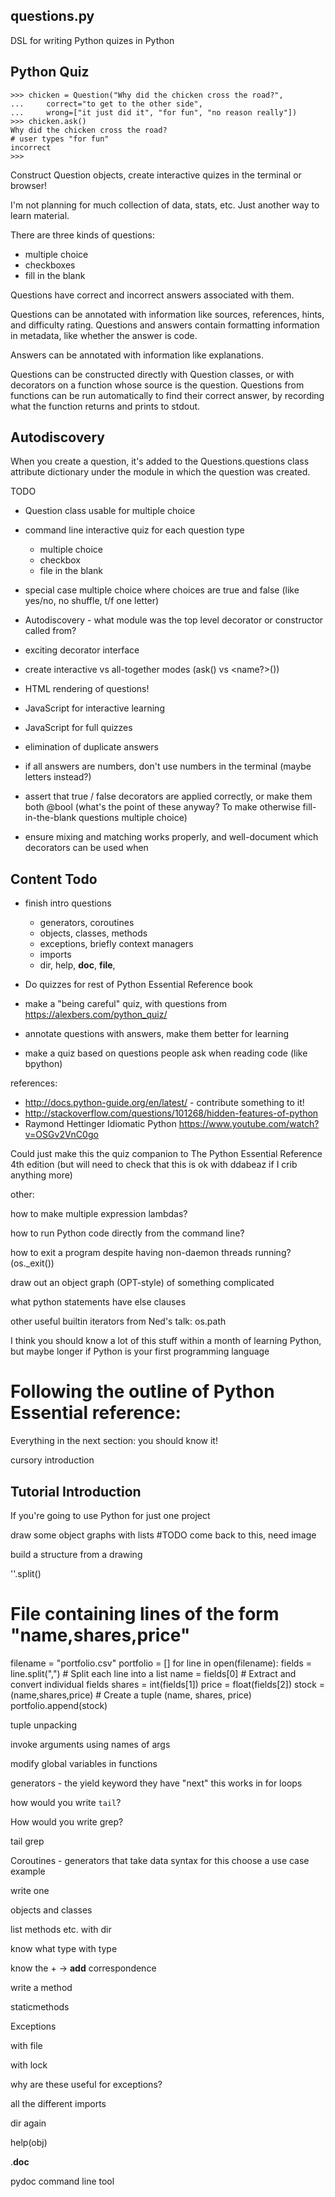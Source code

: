 questions.py
-----------

DSL for writing Python quizes in Python

Python Quiz
-----------

    >>> chicken = Question("Why did the chicken cross the road?",
    ...     correct="to get to the other side",
    ...     wrong=["it just did it", "for fun", "no reason really"])
    >>> chicken.ask()
    Why did the chicken cross the road?
    # user types "for fun"
    incorrect
    >>> 

Construct Question objects, create interactive quizes in the terminal or browser!

I'm not planning for much collection of data, stats, etc. Just another way to learn material.

There are three kinds of questions:

 * multiple choice
 * checkboxes
 * fill in the blank

Questions have correct and incorrect answers associated with them.

Questions can be annotated with information like sources, references,
hints, and difficulty rating. Questions and answers contain formatting
information in metadata, like whether the answer is code.

Answers can be annotated with information like explanations.

Questions can be constructed directly with Question classes, or 
with decorators on a function whose source is the question.
Questions from functions can be run automatically to find their
correct answer, by recording what the function returns and prints
to stdout.

Autodiscovery
-------------

When you create a question, it's added to the Questions.questions class attribute dictionary under the module in which the question was created.

TODO

* Question class usable for multiple choice

* command line interactive quiz for each question type
  * multiple choice
  * checkbox
  * file in the blank

* special case multiple choice where choices are true and false (like yes/no, no shuffle, t/f one letter)

* Autodiscovery - what module was the top level decorator or constructor called from?

* exciting decorator interface

* create interactive vs all-together modes (ask() vs <name?>())

* HTML rendering of questions!

* JavaScript for interactive learning

* JavaScript for full quizzes

* elimination of duplicate answers
* if all answers are numbers, don't use numbers in the terminal (maybe letters instead?)

* assert that true / false decorators are applied correctly, or make them both @bool
  (what's the point of these anyway? To make otherwise fill-in-the-blank questions multiple choice)

* ensure mixing and matching works properly, and well-document which decorators can be used when


Content Todo
------------

* finish intro questions
  * generators, coroutines
  * objects, classes, methods
  * exceptions, briefly context managers
  * imports
  * dir, help, __doc__, __file__, 

* Do quizzes for rest of Python Essential Reference book

* make a "being careful" quiz, with questions from https://alexbers.com/python_quiz/

* annotate questions with answers, make them better for learning

* make a quiz based on questions people ask when reading code (like bpython)



references:

* http://docs.python-guide.org/en/latest/ - contribute something to it!
* http://stackoverflow.com/questions/101268/hidden-features-of-python
* Raymond Hettinger Idiomatic Python https://www.youtube.com/watch?v=OSGv2VnC0go


Could just make this the quiz companion to 
The Python Essential Reference 4th edition
(but will need to check that this is ok with ddabeaz if I crib anything more)

other:

how to make multiple expression lambdas?

how to run Python code directly from the command line?

how to exit a program despite having non-daemon threads running? (os._exit())

draw out an object graph (OPT-style) of something complicated

what python statements have else clauses

other useful builtin iterators from Ned's talk: os.path



I think you should know a lot of this stuff within a month of learning Python,
but maybe longer if Python is your first programming language


Following the outline of Python Essential reference:
====================================================

Everything in the next section:  you should know it!

cursory introduction

Tutorial Introduction
---------------------

If you're going to use Python for just one project

draw some object graphs with lists #TODO come back to this, need image

build a structure from a drawing

''.split()

# File containing lines of the form "name,shares,price"
filename = "portfolio.csv"
portfolio = []
for line in open(filename):
    fields = line.split(",") # Split each line into a list
    name = fields[0] # Extract and convert individual fields
    shares = int(fields[1])
    price = float(fields[2])
    stock = (name,shares,price) # Create a tuple (name, shares, price)
    portfolio.append(stock)

tuple unpacking

invoke arguments using names of args

modify global variables in functions

generators - the yield keyword
they have "next"
this works in for loops

how would you write `tail`?

How would you write grep?

tail grep

Coroutines - generators that take data
syntax for this
choose a use case example

write one

objects and classes

list methods etc. with dir

know what type with type

know the + -> __add__ correspondence

write a method

staticmethods



Exceptions

with file

with lock

why are these useful for exceptions?


all the different imports

dir again

help(obj)

.__doc__

pydoc command line tool






